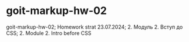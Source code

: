 # goit-markup-hw-02
goit-markup-hw-02; Homework strat 23.07.2024; 2. Модуль 2. Вступ до CSS; 2. Module 2. Intro before CSS
